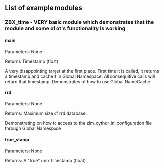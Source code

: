 ## List of example modules

### ZBX_time - VERY basic module which demonstrates that the module and some of ot's functionality is working

#### main

Parameters:
    None

Returns
    Timestamp (float)
    
A very disappointing target at the first place. First time it is called, it returns a timestamp and 
cache it in Global Namespace. All consequitive calls will return that timestamp. Demonstrates of how to use 
Global NameCache

#### rrd

Parameters:
    None
    
Returns:
    Maximum size of rrd database. 
    
Demonstrating on how to access to the zlm_cython.ini configuration file through Global Namespace

#### true_stamp

Parameters:
    None
    
Returns:
    A "true" unix timestamp (float)
    
 